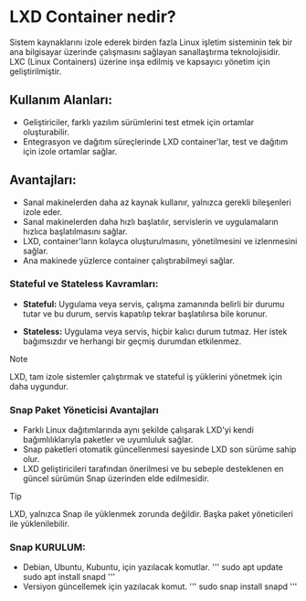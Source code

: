 # LXD Container nedir? 

Sistem kaynaklarını izole ederek birden fazla Linux işletim sisteminin tek bir ana bilgisayar
üzerinde çalışmasını sağlayan sanallaştırma teknolojisidir. LXC (Linux Containers) üzerine
inşa edilmiş ve kapsayıcı yönetim için geliştirilmiştir.

## Kullanım Alanları:

- Geliştiriciler, farklı yazılım sürümlerini test etmek için ortamlar oluşturabilir.
- Entegrasyon ve dağıtım süreçlerinde LXD container'lar, test ve dağıtım için izole ortamlar
sağlar.

## Avantajları: 
- Sanal makinelerden daha az kaynak kullanır, yalnızca gerekli bileşenleri izole eder.
- Sanal makinelerden daha hızlı başlatılır, servislerin ve uygulamaların hızlıca başlatılmasını
sağlar.
- LXD, container'ların kolayca oluşturulmasını, yönetilmesini ve izlenmesini sağlar.
- Ana makinede yüzlerce container çalıştırabilmeyi sağlar.

### Stateful ve Stateless Kavramları:

- **Stateful:** Uygulama veya servis, çalışma zamanında belirli bir durumu tutar ve bu durum,
servis kapatılıp tekrar başlatılırsa bile korunur.

- **Stateless:** Uygulama veya servis, hiçbir kalıcı durum tutmaz. Her istek bağımsızdır ve
herhangi bir geçmiş durumdan etkilenmez.

> [!NOTE]
> LXD, tam izole sistemler çalıştırmak ve stateful iş yüklerini yönetmek için daha uygundur.



### Snap Paket Yöneticisi Avantajları
- Farklı Linux dağıtımlarında aynı şekilde çalışarak LXD'yi kendi bağımlılıklarıyla paketler
ve uyumluluk sağlar.
- Snap paketleri otomatik güncellenmesi sayesinde LXD son sürüme sahip olur.
- LXD geliştiricileri tarafından önerilmesi ve bu sebeple desteklenen en güncel sürümün
Snap üzerinden elde edilmesidir.

> [!TIP]
> LXD, yalnızca Snap ile yüklenmek zorunda değildir. Başka paket yöneticileri ile yüklenilebilir.

### Snap KURULUM:

- Debian, Ubuntu, Kubuntu, için yazılacak komutlar.
'''
sudo apt update
sudo apt install snapd
'''
- Versiyon güncellemek için yazılacak komut.
'''
sudo snap install snapd
'''

